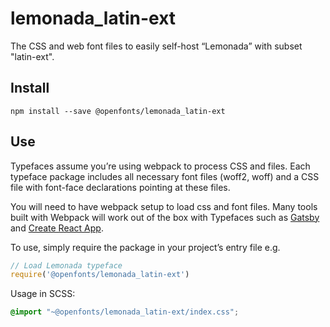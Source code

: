 
# lemonada_latin-ext

The CSS and web font files to easily self-host “Lemonada” with subset "latin-ext".

## Install

`npm install --save @openfonts/lemonada_latin-ext`

## Use

Typefaces assume you’re using webpack to process CSS and files. Each typeface
package includes all necessary font files (woff2, woff) and a CSS file with
font-face declarations pointing at these files.

You will need to have webpack setup to load css and font files. Many tools built
with Webpack will work out of the box with Typefaces such as [Gatsby](https://github.com/gatsbyjs/gatsby)
and [Create React App](https://github.com/facebookincubator/create-react-app).

To use, simply require the package in your project’s entry file e.g.

```javascript
// Load Lemonada typeface
require('@openfonts/lemonada_latin-ext')
```

Usage in SCSS:
```scss
@import "~@openfonts/lemonada_latin-ext/index.css";
```
